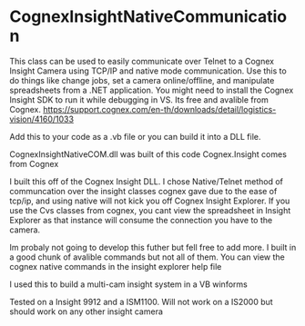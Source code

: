 # CognexInsightNativeCommunication
This class can be used to easily communicate over Telnet to a Cognex Insight Camera using TCP/IP and native mode communication. Use this to do things like change jobs, set a camera online/offline, and manipulate spreadsheets from a .NET application. You might need to install the Cognex Insight SDK to run it while debugging in VS. Its free and avalible from Cognex. https://support.cognex.com/en-th/downloads/detail/logistics-vision/4160/1033

Add this to your code as a .vb file or you can build it into a DLL file. 

CognexInsightNativeCOM.dll was built of this code
Cognex.Insight comes from Cognex

I built this off of the Cognex Insight DLL. I chose Native/Telnet method of communcation over the insight classes cognex gave due to the ease of tcp/ip, and using native will not kick you off Cognex Insight Explorer. If you use the Cvs classes from cognex, you cant view the spreadsheet in Insight Explorer as that instance will consume the connection you have to the camera.

Im probaly not going to develop this futher but fell free to add more. I built in a good chunk of avalible commands but not all of them. You can view the cognex native commands in the insight explorer help file

I used this to build a multi-cam insight system in a VB winforms

Tested on a Insight 9912 and a ISM1100. Will not work on a IS2000 but should work on any other insight camera
